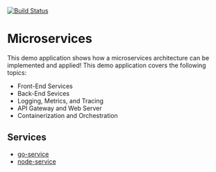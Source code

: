 [![Build Status][travisci-image]][travisci-url]

# Microservices
This demo application shows how a microservices architecture can be implemented and applied!
This demo application covers the following topics:

  * Front-End Services
  * Back-End Sevices
  * Logging, Metrics, and Tracing
  * API Gateway and Web Server
  * Containerization and Orchestration

## Services

  * [go-service](https://github.com/moorara/microservices-demo/tree/master/go-service)
  * [node-service](https://github.com/moorara/microservices-demo/tree/master/node-service)


[travisci-url]: https://travis-ci.org/moorara/microservices-demo
[travisci-image]: https://travis-ci.org/moorara/microservices-demo.svg?branch=master
